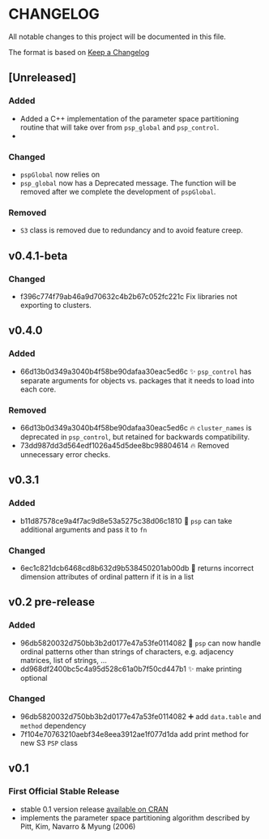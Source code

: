 # CHANGELOG

All notable changes to this project will be documented in this file.

The format is based on [Keep a Changelog](https://keepachangelog.com/en/1.0.0/)

## [Unreleased]

### Added

- Added a C++ implementation of the parameter space partitioning routine that will take over from `psp_global` and `psp_control`.
-

### Changed

- `pspGlobal` now relies on
- `psp_global` now has a Deprecated message. The function will be removed after we complete the development of `pspGlobal`.

### Removed

- `S3` class is removed due to redundancy and to avoid feature creep.

## v0.4.1-beta

### Changed

- f396c774f79ab46a9d70632c4b2b67c052fc221c Fix libraries not exporting to clusters.

## v0.4.0

### Added

- 66d13b0d349a3040b4f58be90dafaa30eac5ed6c :sparkles: `psp_control` has separate arguments for objects vs. packages that it needs
to load into each core.

### Removed

- 66d13b0d349a3040b4f58be90dafaa30eac5ed6c :fire: `cluster_names` is deprecated in `psp_control`, but retained for backwards
compatibility.
- 73dd987dd3d564edf1026a45d5dee8bc98804614 :fire: Removed unnecessary error checks.

## v0.3.1

### Added

- b11d87578ce9a4f7ac9d8e53a5275c38d06c1810 :gift: `psp` can take additional arguments and pass it to `fn`

### Changed

- 6ec1c821dcb6468cd8b632d9b538450201ab00db :bug: returns incorrect dimension attributes of ordinal pattern if it is in a list

## v0.2 pre-release

### Added

- 96db5820032d750bb3b2d0177e47a53fe0114082 :gift: `psp` can now handle ordinal patterns other than strings of characters, e.g. adjacency matrices, list of strings, …
- dd968df2400bc5c4a95d528c61a0b7f50cd447b1 :sparkles: make printing optional
 
### Changed

- 96db5820032d750bb3b2d0177e47a53fe0114082 :heavy_plus_sign: add `data.table` and `method` dependency
- 7f104e70763210aebf34e8eea3912ae1f077d1da add print method for new S3 `PSP` class

## v0.1

### First Official Stable Release

- stable 0.1 version release [available on CRAN](https://cran.r-project.org/package=psp)
- implements the parameter space partitioning algorithm described by Pitt, Kim, Navarro & Myung (2006)
